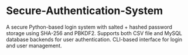 # Secure-Authentication-System
A secure Python-based login system with salted + hashed password storage using SHA-256 and PBKDF2. Supports both CSV file and MySQL database backends for user authentication. CLI-based interface for login and user management.
